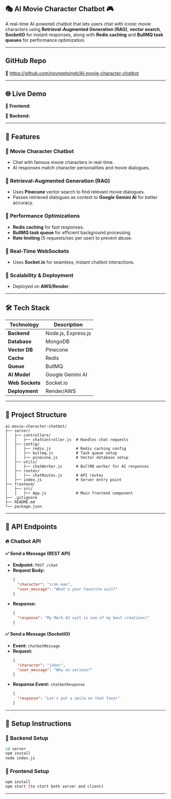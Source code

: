## 🎭 AI Movie Character Chatbot 🎮

A real-time AI-powered chatbot that lets users chat with iconic movie characters using **Retrieval-Augmented Generation (RAG)**, **vector search**, **SocketIO** for instant responses, along with **Redis caching** and **BullMQ task queues** for performance optimization.

---

## **GitHub Repo**

🔗 https://github.com/novneetsingh/AI-movie-character-chatbot

---

## 🌐 **Live Demo**

🔗 **Frontend:** 

🔗 **Backend:**

---

## 🚀 Features

### 🔹 **Movie Character Chatbot**

- Chat with famous movie characters in real-time.
- AI responses match character personalities and movie dialogues.

### 🔹 **Retrieval-Augmented Generation (RAG)**

- Uses **Pinecone** vector search to find relevant movie dialogues.
- Passes retrieved dialogues as context to **Google Gemini AI** for better accuracy.

### 🔹 **Performance Optimizations**

- **Redis caching** for fast responses.
- **BullMQ task queue** for efficient background processing.
- **Rate limiting** (5 requests/sec per user) to prevent abuse.

### 🔹 **Real-Time WebSockets**

- Uses **Socket.io** for seamless, instant chatbot interactions.

### 🔹 **Scalability & Deployment**

- Deployed on **AWS/Render**.

---

## 🛠 **Tech Stack**

| Technology      | Description         |
| --------------- | ------------------- |
| **Backend**     | Node.js, Express.js |
| **Database**    | MongoDB             |
| **Vector DB**   | Pinecone            |
| **Cache**       | Redis               |
| **Queue**       | BullMQ              |
| **AI Model**    | Google Gemini AI    |
| **Web Sockets** | Socket.io           |
| **Deployment**  | Render/AWS          |

---

## 💂️ **Project Structure**

```
ai-movie-character-chatbot/
├── server/
│   ├── controllers/
│   │   ├── chatController.js  # Handles chat requests
│   ├── config/
│   │   ├── redis.js           # Redis caching config
│   │   ├── bullmq.js          # Task queue setup
│   │   ├── pinecone.js        # Vector database setup
│   ├── utils/
│   │   ├── chatWorker.js      # BullMQ worker for AI responses
│   ├── routes/
│   │   ├── chatRoutes.js      # API routes
│   ├── index.js               # Server entry point
├── frontend/
│   ├── src/
│   │   ├── App.js             # Main frontend component
├── .gitignore
├── README.md
└── package.json
```

---

## 🎯 **API Endpoints**

### 🔥 **Chatbot API**

#### ✅ **Send a Message (REST API)**

- **Endpoint:** `POST /chat`
- **Request Body:**
  ```json
  {
    "character": "iron man",
    "user_message": "What's your favorite suit?"
  }
  ```
- **Response:**
  ```json
  {
    "response": "My Mark 42 suit is one of my best creations!"
  }
  ```

#### ✅ **Send a Message (SocketIO)**

- **Event:** `chatbotMessage`
- **Request:**
  ```json
  {
    "character": "joker",
    "user_message": "Why so serious?"
  }
  ```
- **Response Event:** `chatbotResponse`
  ```json
  {
    "response": "Let's put a smile on that face!"
  }
  ```

---

## 🚀 **Setup Instructions**

### 🔹 **Backend Setup**

```bash
cd server
npm install
node index.js
```

### 🔹 **Frontend Setup**

```bash
npm install
npm start (to start both server and client)
```

---
